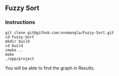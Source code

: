 ## Fuzzy Sort 
### Instructions
```
git clone git@github.com:nvnmangla/Fuzzy-Sort.git
cd Fuzzy-Sort
mkdir build
cd build
cmake ..
make
./app/project

```

You will be able to find the graph in Results.